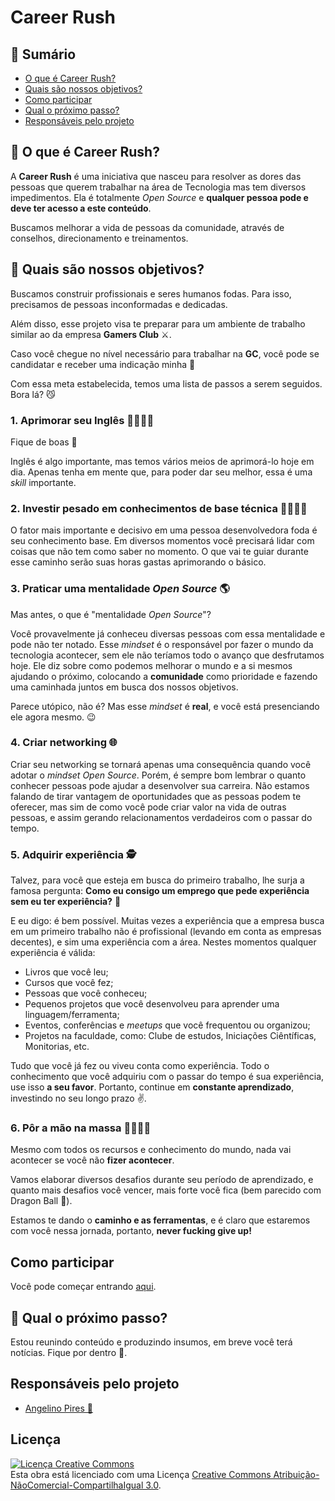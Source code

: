 # Career Rush

## 📝 Sumário

- [O que é Career Rush?](#careerrush)
- [Quais são nossos objetivos?](#objetivos)
- [Como participar](#participar)
- [Qual o próximo passo?](#proximospassos)
- [Responsáveis pelo projeto](#responsaveis)

## 🏃‍ O que é Career Rush? <a name="careerrush"></a>

A **Career Rush** é uma iniciativa que nasceu para resolver as dores das pessoas que querem trabalhar na área de Tecnologia mas tem diversos impedimentos. Ela é totalmente _Open Source_ e **qualquer pessoa pode e deve ter acesso a este conteúdo**.

Buscamos melhorar a vida de pessoas da comunidade, através de conselhos, direcionamento e treinamentos.

## 🎯 Quais são nossos objetivos? <a name="objetivos"></a>

Buscamos construir profissionais e seres humanos fodas. Para isso, precisamos de pessoas inconformadas e dedicadas.

Além disso, esse projeto visa te preparar para um ambiente de trabalho similar ao da empresa **Gamers Club** ⚔.

Caso você chegue no nível necessário para trabalhar na **GC**, você pode se candidatar e receber uma indicação minha 👊

Com essa meta estabelecida, temos uma lista de passos a serem seguidos. Bora lá? 😼

### 1. Aprimorar seu Inglês 👩‍🏫👨‍🏫

Fique de boas 🤙

Inglês é algo importante, mas temos vários meios de aprimorá-lo hoje em dia. Apenas tenha em mente que, para poder dar seu melhor, essa é uma _skill_ importante.

### 2. Investir pesado em conhecimentos de base técnica 👩‍💻👨‍💻

O fator mais importante e decisivo em uma pessoa desenvolvedora foda é seu conhecimento base. Em diversos momentos você precisará lidar com coisas que não tem como saber no momento. O que vai te guiar durante esse caminho serão suas horas gastas aprimorando o básico.

### 3. Praticar uma mentalidade _Open Source_ 🌎

Mas antes, o que é "mentalidade _Open Source_"?

Você provavelmente já conheceu diversas pessoas com essa mentalidade e pode não ter notado. Esse _mindset_ é o responsável por fazer o mundo da tecnologia acontecer, sem ele não teríamos todo o avanço que desfrutamos hoje. Ele diz sobre como podemos melhorar o mundo e a si mesmos ajudando o próximo, colocando a **comunidade** como prioridade e fazendo uma caminhada juntos em busca dos nossos objetivos.

Parece utópico, não é? Mas esse _mindset_ é **real**, e você está presenciando ele agora mesmo. 😉

### 4. Criar networking 🌐

Criar seu networking se tornará apenas uma consequência quando você adotar o _mindset Open Source_. Porém, é sempre bom lembrar o quanto conhecer pessoas pode ajudar a desenvolver sua carreira. Não estamos falando de tirar vantagem de oportunidades que as pessoas podem te oferecer, mas sim de como você pode criar valor na vida de outras pessoas, e assim gerando relacionamentos verdadeiros com o passar do tempo.

### 5. Adquirir experiência 🕵️‍

Talvez, para você que esteja em busca do primeiro trabalho, lhe surja a famosa pergunta: **Como eu consigo um emprego que pede experiência sem eu ter experiência?** 🤔

E eu digo: é bem possível. Muitas vezes a experiência que a empresa busca em um primeiro trabalho não é profissional (levando em conta as empresas decentes), e sim uma experiência com a área. Nestes momentos qualquer experiência é válida:

- Livros que você leu;
- Cursos que você fez;
- Pessoas que você conheceu;
- Pequenos projetos que você desenvolveu para aprender uma linguagem/ferramenta;
- Eventos, conferências e _meetups_ que você frequentou ou organizou;
- Projetos na faculdade, como: Clube de estudos, Iniciações Ciêntíficas, Monitorias, etc.

Tudo que você já fez ou viveu conta como experiência. Todo o conhecimento que você adquiriu com o passar do tempo é sua experiência, use isso **a seu favor**. Portanto, continue em **constante aprendizado**, investindo no seu longo prazo ✌️.

### 6. Pôr a mão na massa 👩‍🍳👨‍🍳

Mesmo com todos os recursos e conhecimento do mundo, nada vai acontecer se você não **fizer acontecer**.

Vamos elaborar diversos desafios durante seu período de aprendizado, e quanto mais desafios você vencer, mais forte você fica (bem parecido com Dragon Ball 🤔).

Estamos te dando o **caminho e as ferramentas**, e é claro que estaremos com você nessa jornada, portanto, **never fucking give up!**

## Como participar <a name="participar"></a>

Você pode começar entrando [aqui](http://bit.ly/2TQZMig).

## 🤔 Qual o próximo passo? <a name="proximospassos"></a>

Estou reunindo conteúdo e produzindo insumos, em breve você terá notícias. Fique por dentro 🤟.

## Responsáveis pelo projeto <a name="responsaveis"></a>

- [Angelino Pires 🤙](https://www.linkedin.com/in/angelinopires/)

## Licença

<a rel="license" href="http://creativecommons.org/licenses/by-nc-sa/3.0/"><img alt="Licença Creative Commons" style="border-width:0" src="https://i.creativecommons.org/l/by-nc-sa/3.0/88x31.png" /></a><br />Esta obra está licenciado com uma Licença <a rel="license" href="http://creativecommons.org/licenses/by-nc-sa/3.0/">Creative Commons Atribuição-NãoComercial-CompartilhaIgual 3.0</a>.
